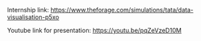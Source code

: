 Internship link: https://www.theforage.com/simulations/tata/data-visualisation-p5xo

Youtube link for presentation: https://youtu.be/pqZeVzeD10M
